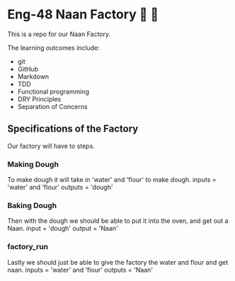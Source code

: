 # Eng-48 Naan Factory :taco: :bread:

This is a repo for our Naan Factory.

The learning outcomes include:
- git
- GitHub
- Markdown
- TDD
- Functional programming
- DRY Principles
- Separation of Concerns

## Specifications of the Factory
Our factory will have to steps.

### Making Dough
To make dough it will take in 'water' and 'flour' to make dough.
inputs = 'water' and 'flour'
outputs = 'dough'

### Baking Dough
Then with the dough we should be able to put it into the oven,
and get out a Naan.
input = 'dough'
output = 'Naan'

### factory_run
Lastly we should just be able to give the factory the water and flour 
and get naan.
inputs = 'water' and 'flour'
outputs = 'Naan'